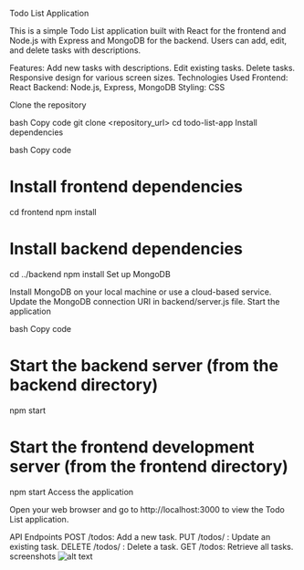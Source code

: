 Todo List Application

This is a simple Todo List application built with React for the frontend and Node.js with Express and MongoDB for the backend. Users can add, edit, and delete tasks with descriptions.

Features:
Add new tasks with descriptions.
Edit existing tasks.
Delete tasks.
Responsive design for various screen sizes.
Technologies Used
Frontend: React
Backend: Node.js, Express, MongoDB
Styling: CSS

 
Clone the repository

bash
Copy code
git clone <repository_url>
cd todo-list-app
Install dependencies

bash
Copy code
# Install frontend dependencies
cd frontend
npm install

# Install backend dependencies
cd ../backend
npm install
Set up MongoDB

Install MongoDB on your local machine or use a cloud-based service.
Update the MongoDB connection URI in backend/server.js file.
Start the application

bash
Copy code
# Start the backend server (from the backend directory)
npm start

# Start the frontend development server (from the frontend directory)
npm start
Access the application

Open your web browser and go to http://localhost:3000 to view the Todo List application.

API Endpoints
POST /todos: Add a new task.
PUT /todos/
: Update an existing task.
DELETE /todos/
: Delete a task.
GET /todos: Retrieve all tasks.
screenshots
![alt text](todolist.PNG)

